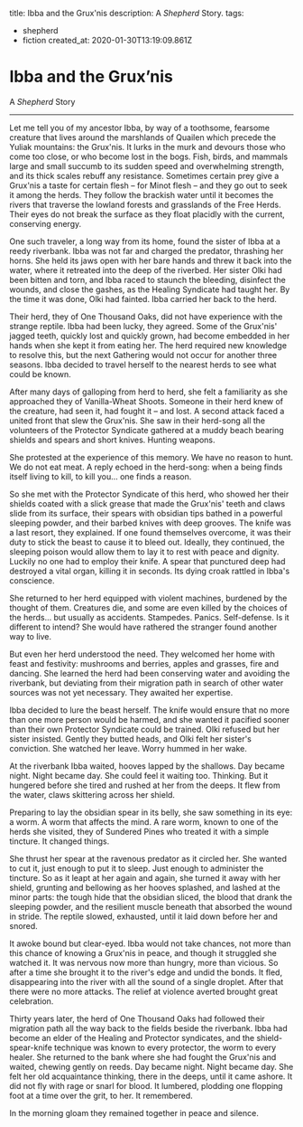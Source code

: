 title: Ibba and the Grux'nis
description: A *Shepherd* Story.
tags:
- shepherd
- fiction
created_at: 2020-01-30T13:19:09.861Z

# Ibba and the Grux’nis

A *Shepherd* Story

---

Let me tell you of my ancestor Ibba, by way of a toothsome, fearsome creature that lives around the marshlands of Quailen which precede the Yuliak mountains: the Grux'nis. It lurks in the murk and devours those who come too close, or who become lost in the bogs. Fish, birds, and mammals large and small succumb to its sudden speed and overwhelming strength, and its thick scales rebuff any resistance. Sometimes certain prey give a Grux'nis a taste for certain flesh – for Minot flesh – and they go out to seek it among the herds. They follow the brackish water until it becomes the rivers that traverse the lowland forests and grasslands of the Free Herds. Their eyes do not break the surface as they float placidly with the current, conserving energy.

One such traveler, a long way from its home, found the sister of Ibba at a reedy riverbank. Ibba was not far and charged the predator, thrashing her horns. She held its jaws open with her bare hands and threw it back into the water, where it retreated into the deep of the riverbed. Her sister Olki had been bitten and torn, and Ibba raced to staunch the bleeding, disinfect the wounds, and close the gashes, as the Healing Syndicate had taught her. By the time it was done, Olki had fainted. Ibba carried her back to the herd.

Their herd, they of One Thousand Oaks, did not have experience with the strange reptile. Ibba had been lucky, they agreed. Some of the Grux'nis' jagged teeth, quickly lost and quickly grown, had become embedded in her hands when she kept it from eating her. The herd required new knowledge to resolve this, but the next Gathering would not occur for another three seasons. Ibba decided to travel herself to the nearest herds to see what could be known.

After many days of galloping from herd to herd, she felt a familiarity as she approached they of Vanilla-Wheat Shoots. Someone in their herd knew of the creature, had seen it, had fought it – and lost. A second attack faced a united front that slew the Grux'nis. She saw in their herd-song all the volunteers of the Protector Syndicate gathered at a muddy beach bearing shields and spears and short knives. Hunting weapons.

She protested at the experience of this memory. We have no reason to hunt. We do not eat meat. A reply echoed in the herd-song: when a being finds itself living to kill, to kill you... one finds a reason.

So she met with the Protector Syndicate of this herd, who showed her their shields coated with a slick grease that made the Grux'nis' teeth and claws slide from its surface, their spears with obsidian tips bathed in a powerful sleeping powder, and their barbed knives with deep grooves. The knife was a last resort, they explained. If one found themselves overcome, it was their duty to stick the beast to cause it to bleed out. Ideally, they continued, the sleeping poison would allow them to lay it to rest with peace and dignity. Luckily no one had to employ their knife. A spear that punctured deep had destroyed a vital organ, killing it in seconds. Its dying croak rattled in Ibba's conscience.

She returned to her herd equipped with violent machines, burdened by the thought of them. Creatures die, and some are even killed by the choices of the herds... but usually as accidents. Stampedes. Panics. Self-defense. Is it different to intend? She would have rathered the stranger found another way to live.

But even her herd understood the need. They welcomed her home with feast and festivity: mushrooms and berries, apples and grasses, fire and dancing. She learned the herd had been conserving water and avoiding the riverbank, but deviating from their migration path in search of other water sources was not yet necessary. They awaited her expertise.

Ibba decided to lure the beast herself. The knife would ensure that no more than one more person would be harmed, and she wanted it pacified sooner than their own Protector Syndicate could be trained. Olki refused but her sister insisted. Gently they butted heads, and Olki felt her sister's conviction. She watched her leave. Worry hummed in her wake.

At the riverbank Ibba waited, hooves lapped by the shallows. Day became night. Night became day. She could feel it waiting too. Thinking. But it hungered before she tired and rushed at her from the deeps. It flew from the water, claws skittering across her shield.

Preparing to lay the obsidian spear in its belly, she saw something in its eye: a worm. A worm that affects the mind. A rare worm, known to one of the herds she visited, they of Sundered Pines who treated it with a simple tincture. It changed things.

She thrust her spear at the ravenous predator as it circled her. She wanted to cut it, just enough to put it to sleep. Just enough to administer the tincture. So as it leapt at her again and again, she turned it away with her shield, grunting and bellowing as her hooves splashed, and lashed at the minor parts: the tough hide that the obsidian sliced, the blood that drank the sleeping powder, and the resilient muscle beneath that absorbed the wound in stride. The reptile slowed, exhausted, until it laid down before her and snored.

It awoke bound but clear-eyed. Ibba would not take chances, not more than this chance of knowing a Grux'nis in peace, and though it struggled she watched it. It was nervous now more than hungry, more than vicious. So after a time she brought it to the river's edge and undid the bonds. It fled, disappearing into the river with all the sound of a single droplet. After that there were no more attacks. The relief at violence averted brought great celebration.

Thirty years later, the herd of One Thousand Oaks had followed their migration path all the way back to the fields beside the riverbank. Ibba had become an elder of the Healing and Protector syndicates, and the shield-spear-knife technique was known to every protector, the worm to every healer. She returned to the bank where she had fought the Grux'nis and waited, chewing gently on reeds. Day became night. Night became day. She felt her old acquaintance thinking, there in the deeps, until it came ashore. It did not fly with rage or snarl for blood. It lumbered, plodding one flopping foot at a time over the grit, to her. It remembered.

In the morning gloam they remained together in peace and silence.
